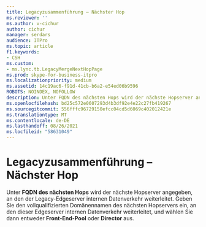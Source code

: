 ```yaml
---
title: Legacyzusammenführung – Nächster Hop
ms.reviewer: ''
ms.author: v-cichur
author: cichur
manager: serdars
audience: ITPro
ms.topic: article
f1.keywords:
- CSH
ms.custom:
- ms.lync.tb.LegacyMergeNextHopPage
ms.prod: skype-for-business-itpro
ms.localizationpriority: medium
ms.assetid: 14c19ac6-f91d-41cb-b6a2-e54ed06b9596
ROBOTS: NOINDEX, NOFOLLOW
description: Unter FQDN des nächsten Hops wird der nächste Hopserver angegeben, an den der Legacy-Edgeserver internen Datenverkehr weiterleitet. Geben Sie den vollqualifizierten Domänennamen des nächsten Hopservers ein, an den dieser Edgeserver internen Datenverkehr weiterleitet, und wählen Sie dann entweder Front-End-Pool oder Director aus.
ms.openlocfilehash: bd25c572e0607293d4b3df92e4e22c27fb419267
ms.sourcegitcommit: 556fffc96729150efcc04cd5d6069c402012421e
ms.translationtype: MT
ms.contentlocale: de-DE
ms.lasthandoff: 08/26/2021
ms.locfileid: "58631049"
---
```

# <a name="legacy-merge-next-hop"></a>Legacyzusammenführung – Nächster Hop
 
Unter **FQDN des nächsten Hops** wird der nächste Hopserver angegeben, an den der Legacy-Edgeserver internen Datenverkehr weiterleitet. Geben Sie den vollqualifizierten Domänennamen des nächsten Hopservers ein, an den dieser Edgeserver internen Datenverkehr weiterleitet, und wählen Sie dann entweder **Front-End-Pool** oder **Director** aus. 
  

